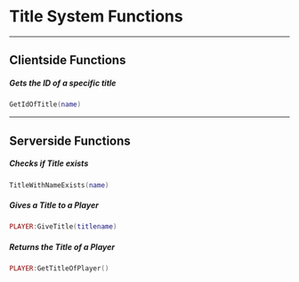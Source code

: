 # Title System Functions

------------

## Clientside Functions

##### Gets the ID of a specific title

```lua
GetIdOfTitle(name)
```

------------

## Serverside Functions

##### Checks if Title exists

```lua
TitleWithNameExists(name)
```

##### Gives a Title to a Player

```lua
PLAYER:GiveTitle(titlename)
```

##### Returns the Title of a Player

```lua
PLAYER:GetTitleOfPlayer()
```